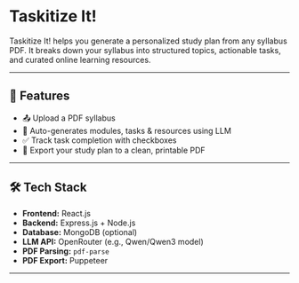 # Taskitize It!

Taskitize It! helps you generate a personalized study plan from any syllabus PDF. It breaks down your syllabus into structured topics, actionable tasks, and curated online learning resources.

---

## 🚀 Features

- 📤 Upload a PDF syllabus
- 🧠 Auto-generates modules, tasks & resources using LLM
- ✅ Track task completion with checkboxes
- 📄 Export your study plan to a clean, printable PDF

---

## 🛠️ Tech Stack

- **Frontend:** React.js
- **Backend:** Express.js + Node.js
- **Database:** MongoDB (optional)
- **LLM API:** OpenRouter (e.g., Qwen/Qwen3 model)
- **PDF Parsing:** `pdf-parse`
- **PDF Export:** Puppeteer

---

